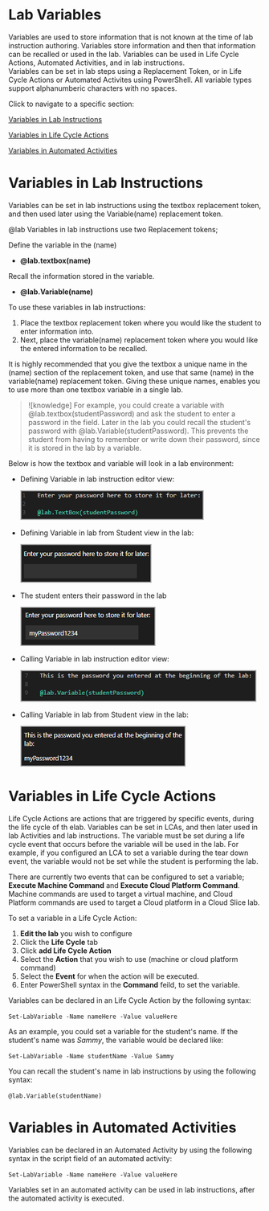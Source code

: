 # Lab Variables

Variables are used to store information that is not known at the time of lab instruction authoring. Variables store information and then that information can be recalled or used in the lab. Variables can be used in Life Cycle Actions, Automated Activities, and in lab instructions.  
Variables can be set in lab steps using a Replacement Token, or in Life Cycle Actions or Automated Activites using PowerShell. All variable types support alphanumberic characters with no spaces.

Click to navigate to a specific section:

[Variables in Lab Instructions](#variables-in-lab-instructions)

[Variables in Life Cycle Actions](#variables-in-life-cycle-actions)

[Variables in Automated Activities](variables-in-automated-activities)

# Variables in Lab Instructions

Variables can be set in lab instructions using the textbox replacement token, and then used later using the Variable(name) replacement token. 

@lab Variables in lab instructions use two Replacement tokens;

Define the variable in the (name)
- **&commat;lab.textbox(name)** 

Recall the information stored in the variable.
- **&commat;lab.Variable(name)**

To use these variables in lab instructions:
1. Place the textbox replacement token where you would like the student to enter information into. 
1. Next, place the variable(name) replacement token where you would like the entered information to be recalled. 

It is highly recommended that you give the textbox a unique name in the (name) section of the replacement token, and use that same (name) in the variable(name) replacement token. Giving these unique names, enables you to use more than one textbox variable in a single lab. 

>![knowledge] For example, you could create a variable with &commat;lab.textbox(studentPassword) and ask the student to enter a password in the field. Later in the lab you could recall the student's password with &commat;lab.Variable(studentPassword). This prevents the student from having to remember or write down their password, since it is stored in the lab by a variable.

Below is how the textbox and variable will look in a lab environment:

- Defining Variable in lab instruction editor view:

    ![](../lod/images/variables-in-lab-instruction-editor.png)

- Defining Variable in lab from Student view in the lab:

    ![](../lod/images/variables-in-lab.png)

- The student enters their password in the lab

    ![](../lod/images/variables-enter-password.png)

- Calling Variable in lab instruction editor view:

    ![](../lod/images/variables-callback-variable-instruction-editor.png)

- Calling Variable in lab from Student view in the lab:

     ![](../lod/images/variables-callback-variable-in-lab.png)


# Variables in Life Cycle Actions

Life Cycle Actions are actions that are triggered by specific events, during the life cycle of th elab. Variables can be set in LCAs, and then later used in lab Activities and lab instructions. The variable must be set during a life cycle event that occurs before the variable will be used in the lab. For example, if you configured an LCA to set a variable during the tear down event, the variable would not be set while the student is performing the lab. 

There are currently two events that can be configured to set a variable; **Execute Machine Command** and **Execute Cloud Platform Command**. Machine commands are used to target a virtual machine, and Cloud Platform commands are used to target a Cloud platform in a Cloud Slice lab. 

To set a variable in a Life Cycle Action:

1. **Edit the lab** you wish to configure
1. Click the **Life Cycle** tab
1. Click **add Life Cycle Action**
1. Select the **Action** that you wish to use (machine or cloud platform command)
1. Select the **Event** for when the action will be executed.
1. Enter PowerShell syntax in the **Command** feild, to set the variable.

Variables can be declared in an Life Cycle Action by the following syntax:

```Set-LabVariable -Name nameHere -Value valueHere```

As an example, you could set a variable for the student's name. If the student's name was _Sammy_, the variable would be declared like:

```Set-LabVariable -Name studentName -Value Sammy```

You can recall the student's name in lab instructions by using the following syntax:

```@lab.Variable(studentName)```

# Variables in Automated Activities

Variables can be declared in an Automated Activity by using the following syntax in the script field of an automated activity:

```Set-LabVariable -Name nameHere -Value valueHere```

Variables set in an automated activity can be used in lab instructions, after the automated activity is executed. 


